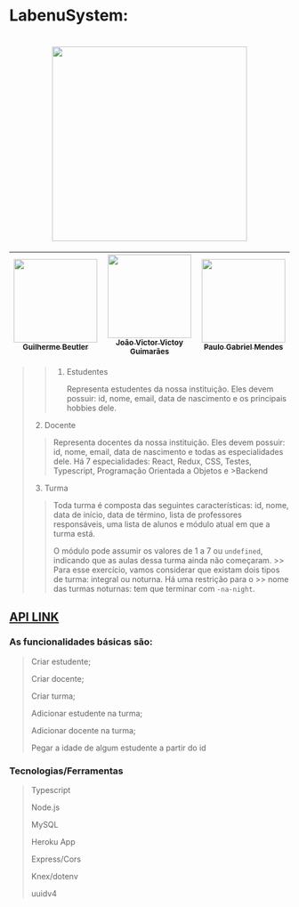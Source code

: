 # LabenuSystem:

<h1 align="center">
<img width=350 src="https://www.freepik.com/free-photos-vectors/school-clip-art">
</h1>


 <div align="center">  

| [<img src="https://media-exp1.licdn.com/dms/image/C4E03AQFD_Ae-x4CFpw/profile-displayphoto-shrink_800_800/0/1638877008705?e=1668643200&v=beta&t=PASj12tPvtZ3nc4UUISxRm1ul4iCUSJiT_O-JDdkRjc" width=150><br><sub> Guilherme Beutler </sub>](https://www.linkedin.com/in/guilherme-beutler/) | [<img src="https://media-exp1.licdn.com/dms/image/C4E03AQEccIU88S8cnA/profile-displayphoto-shrink_200_200/0/1653579205184?e=1668643200&v=beta&t=6-f285ZmwTGPO0hQxllN-1MtQ8nEwQH1D4ohHBwQv8c" width=150><br><sub> João Victor Victoy Guimarães </sub>](https://www.linkedin.com/in/joaovictoy/) | [<img src="https://media-exp1.licdn.com/dms/image/C4E03AQGr14m1l48rjQ/profile-displayphoto-shrink_200_200/0/1568823070836?e=1668643200&v=beta&t=a_w1jXr0I_NmucqR37x6zb_Q2cl36CtsyE2Ar6_BNGo" width=150><br><sub> Paulo Gabriel Mendes </sub>](https://www.linkedin.com/in/paulo-gabriel-a81650106/) | 
|---|---|---|

</div>

>
>> 1. Estudentes 
>>
>>    Representa estudentes da nossa instituição. Eles devem possuir: id, nome, email, data de nascimento e os principais hobbies dele. 
>
> 2. Docente
>>
>>    Representa docentes da nossa instituição. Eles devem possuir: id, nome, email, data de nascimento e todas as  especialidades dele. Há 7 especialidades: React, Redux, CSS, Testes, Typescript, Programação Orientada a Objetos e >Backend
>
>3. Turma
>>
>>    Toda turma é composta das seguintes características: id, nome, data de início, data de término, lista de          professores responsáveis, uma lista de alunos e módulo atual em que a turma está.
>>
>>    O módulo pode assumir os valores de 1 a 7 ou `undefined`, indicando que as aulas dessa turma ainda não começaram. >> Para esse exercício, vamos considerar que existam dois tipos de turma: integral ou noturna. Há uma restrição para o >> nome das turmas noturnas: tem que terminar com `-na-night`.
>>
>

## [API LINK](https://documenter.getpostman.com/view/21555368/2s7YYoBSKJ)

<h3>As funcionalidades básicas são: </h3>

>
> Criar estudente;
>
> Criar docente;
>
> Criar turma;
>
> Adicionar estudente na turma;
>
> Adicionar docente na turma;
>
> Pegar a idade de algum estudente a partir do id
>

<h3> Tecnologias/Ferramentas </h3>

>
> Typescript 
>
> Node.js
>
> MySQL
>
> Heroku App 
>
> Express/Cors
>
> Knex/dotenv
>
> uuidv4 
>